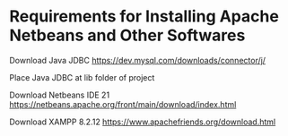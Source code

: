 # Requirements for Installing Apache Netbeans and Other Softwares
Download Java JDBC
https://dev.mysql.com/downloads/connector/j/

Place Java JDBC at lib folder of project



Download Netbeans IDE 21
https://netbeans.apache.org/front/main/download/index.html

Download XAMPP 8.2.12
https://www.apachefriends.org/download.html

